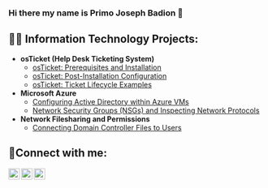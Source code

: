 ### Hi there my name is Primo Joseph Badion 👋

<h2>👨‍💻 Information Technology Projects:</h2>

- <b>osTicket (Help Desk Ticketing System)</b>
  - [osTicket: Prerequisites and Installation](https://github.com/JCBadion/osticket-prereqs)
  - [osTicket: Post-Installation Configuration](https://github.com/JCBadion/post-install-config)
  - [osTicket: Ticket Lifecycle Examples](https://github.com/JCBadion/ticket-lifecycle)
- <b>Microsoft Azure</b>
  - [Configuring Active Directory within Azure VMs](https://github.com/JCBadion/configure-ad)
  - [Network Security Groups (NSGs) and Inspecting Network Protocols](https://github.com/JCBadion/azure-network-protocols)
- <b>Network Filesharing and Permissions </b>
  - [Connecting Domain Controller Files to Users](https://github.com/JCBadion/network-filesharing)

<h2>🤳Connect with me:</h2>

[<img align="left" alt="Josh | Twitter" width="22px" src="https://cdn.jsdelivr.net/npm/simple-icons@v3/icons/twitter.svg" />][twitter]
[<img align="left" alt="Josh | LinkedIn" width="22px" src="https://cdn.jsdelivr.net/npm/simple-icons@v3/icons/linkedin.svg" />][linkedin]
[<img align="left" alt="Josh | Instagram" width="22px" src="https://cdn.jsdelivr.net/npm/simple-icons@v3/icons/instagram.svg" />][instagram]

[twitter]: https://twitter.com/Jane
[instagram]: https://www.instagram.com/Jane
[linkedin]: https://linkedin.com/in/Jane
